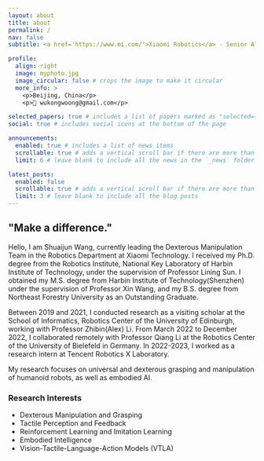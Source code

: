 ```yaml
---
layout: about
title: about
permalink: /
nav: false
subtitle: <a href='https://www.mi.com/'>Xiaomi Robotics</a> · Senior Algorithm Engineer · Dexterous Manipulation Team Lead

profile:
  align: right
  image: myphoto.jpg
  image_circular: false # crops the image to make it circular
  more_info: >
    <p>Beijing, China</p>
    <p>📧 wukongwoong@gmail.com</p>

selected_papers: true # includes a list of papers marked as "selected={true}"
social: true # includes social icons at the bottom of the page

announcements:
  enabled: true # includes a list of news items
  scrollable: true # adds a vertical scroll bar if there are more than 3 news items
  limit: 6 # leave blank to include all the news in the `_news` folder

latest_posts:
  enabled: false
  scrollable: true # adds a vertical scroll bar if there are more than 3 new posts items
  limit: 3 # leave blank to include all the blog posts
---
```


## "Make a difference."

Hello, I am Shuaijun Wang, currently leading the Dexterous Manipulation Team in the Robotics Department at Xiaomi Technology. I received my Ph.D. degree from the Robotics Institute, National Key Laboratory of Harbin Institute of Technology, under the supervision of Professor Lining Sun. I obtained my M.S. degree from Harbin Institute of Technology(Shenzhen) under the supervision of Professor Xin Wang, and my B.S. degree from Northeast Forestry University as an Outstanding Graduate.

Between 2019 and 2021, I conducted research as a visiting scholar at the School of Informatics, Robotics Center of the University of Edinburgh, working with Professor Zhibin(Alex) Li. From March 2022 to December 2022, I collaborated remotely with Professor Qiang Li at the Robotics Center of the University of Bielefeld in Germany. In 2022-2023, I worked as a research intern at Tencent Robotics X Laboratory.

My research focuses on universal and dexterous grasping and manipulation of humanoid robots, as well as embodied AI. 

### Research Interests
- Dexterous Manipulation and Grasping
- Tactile Perception and Feedback
- Reinforcement Learning and Imitation Learning
- Embodied Intelligence
- Vision-Tactile-Language-Action Models (VTLA)

